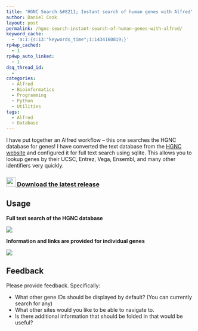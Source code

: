 ```yaml
---
title: 'HGNC Search &#8211; Instant search of human genes with Alfred'
author: Daniel Cook
layout: post
permalink: /hgnc-search-instant-search-of-human-genes-with-alfred/
keyword_cache:
  - 'a:1:{s:13:"keywords_time";i:1434160819;}'
rp4wp_cached:
  - 1
rp4wp_auto_linked:
  - 1
dsq_thread_id:
  - 
categories:
  - Alfred
  - Bioinformatics
  - Programming
  - Python
  - Utilities
tags:
  - Alfred
  - Database
---
```

I have put together an Alfred workflow &#8211; this one searches the HGNC database for genes! I have converted the text database from the [HGNC website][1] and configured it for full text search using sqlite. This allows you to lookup genes by their UCSC, Entrez, Vega, Ensembl, and many other identifiers very quickly.

### [<img src="http://45.55.80.146/media/gene-150x150.png" width="25px" /> Download the latest release][2]

## Usage

**Full text search of the HGNC database**

![][3]

**Information and links are provided for individual genes**

![][4]

## Feedback

Please provide feedback. Specifically:

  * What other gene IDs should be displayed by default? (You can currently search for any)
  * What other sites would you like to be able to navigate to.
  * Is there additional information that should be folded in that would be useful?

 [1]: http://www.genenames.org/
 [2]: https://github.com/danielecook/HGNC-Search/releases/latest
 [3]: http://45.55.80.146/media/d1.png
 [4]: http://45.55.80.146/media/d2.png